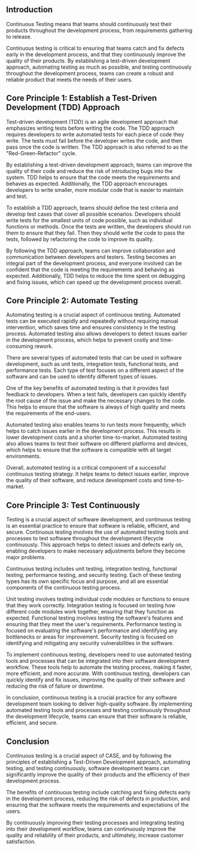 <webui-data data-page-title="Continuous Testing: Tenet 9 of Continuous Agile Software Engineering" data-page-subtitle=""></webui-data>

<webui-side-by-side>

## Introduction

<webui-paper>

Continuous Testing means that teams should continuously test their products throughout the development process, from requirements gathering to release.

Continuous testing is critical to ensuring that teams catch and fix defects early in the development process, and that they continuously improve the quality of their products. By establishing a test-driven development approach, automating testing as much as possible, and testing continuously throughout the development process, teams can create a robust and reliable product that meets the needs of their users.

</webui-paper>

</webui-side-by-side>

<webui-side-by-side>

## Core Principle 1: Establish a Test-Driven Development (TDD) Approach

<webui-paper>

Test-driven development (TDD) is an agile development approach that emphasizes writing tests before writing the code. The TDD approach requires developers to write automated tests for each piece of code they write. The tests must fail before the developer writes the code, and then pass once the code is written. The TDD approach is also referred to as the "Red-Green-Refactor" cycle.

By establishing a test-driven development approach, teams can improve the quality of their code and reduce the risk of introducing bugs into the system. TDD helps to ensure that the code meets the requirements and behaves as expected. Additionally, the TDD approach encourages developers to write smaller, more modular code that is easier to maintain and test.

To establish a TDD approach, teams should define the test criteria and develop test cases that cover all possible scenarios. Developers should write tests for the smallest units of code possible, such as individual functions or methods. Once the tests are written, the developers should run them to ensure that they fail. Then they should write the code to pass the tests, followed by refactoring the code to improve its quality.

By following the TDD approach, teams can improve collaboration and communication between developers and testers. Testing becomes an integral part of the development process, and everyone involved can be confident that the code is meeting the requirements and behaving as expected. Additionally, TDD helps to reduce the time spent on debugging and fixing issues, which can speed up the development process overall.

</webui-paper>

</webui-side-by-side>

<webui-side-by-side>

## Core Principle 2: Automate Testing

<webui-paper>

Automating testing is a crucial aspect of continuous testing. Automated tests can be executed rapidly and repeatedly without requiring manual intervention, which saves time and ensures consistency in the testing process. Automated testing also allows developers to detect issues earlier in the development process, which helps to prevent costly and time-consuming rework.

There are several types of automated tests that can be used in software development, such as unit tests, integration tests, functional tests, and performance tests. Each type of test focuses on a different aspect of the software and can be used to identify different types of issues.

One of the key benefits of automated testing is that it provides fast feedback to developers. When a test fails, developers can quickly identify the root cause of the issue and make the necessary changes to the code. This helps to ensure that the software is always of high quality and meets the requirements of the end-users.

Automated testing also enables teams to run tests more frequently, which helps to catch issues earlier in the development process. This results in lower development costs and a shorter time-to-market. Automated testing also allows teams to test their software on different platforms and devices, which helps to ensure that the software is compatible with all target environments.

Overall, automated testing is a critical component of a successful continuous testing strategy. It helps teams to detect issues earlier, improve the quality of their software, and reduce development costs and time-to-market.

</webui-paper>

</webui-side-by-side>

<webui-side-by-side>

## Core Principle 3: Test Continuously

<webui-paper>

Testing is a crucial aspect of software development, and continuous testing is an essential practice to ensure that software is reliable, efficient, and secure. Continuous testing involves the use of automated testing tools and processes to test software throughout the development lifecycle continuously. This approach helps to detect issues and defects early on, enabling developers to make necessary adjustments before they become major problems.

Continuous testing includes unit testing, integration testing, functional testing, performance testing, and security testing. Each of these testing types has its own specific focus and purpose, and all are essential components of the continuous testing process.

Unit testing involves testing individual code modules or functions to ensure that they work correctly. Integration testing is focused on testing how different code modules work together, ensuring that they function as expected. Functional testing involves testing the software's features and ensuring that they meet the user's requirements. Performance testing is focused on evaluating the software's performance and identifying any bottlenecks or areas for improvement. Security testing is focused on identifying and mitigating any security vulnerabilities in the software.

To implement continuous testing, developers need to use automated testing tools and processes that can be integrated into their software development workflow. These tools help to automate the testing process, making it faster, more efficient, and more accurate. With continuous testing, developers can quickly identify and fix issues, improving the quality of their software and reducing the risk of failure or downtime.

In conclusion, continuous testing is a crucial practice for any software development team looking to deliver high-quality software. By implementing automated testing tools and processes and testing continuously throughout the development lifecycle, teams can ensure that their software is reliable, efficient, and secure.

</webui-paper>

</webui-side-by-side>

<webui-side-by-side>

## Conclusion

<webui-paper>

Continuous testing is a crucial aspect of CASE, and by following the principles of establishing a Test-Driven Development approach, automating testing, and testing continuously, software development teams can significantly improve the quality of their products and the efficiency of their development process.

The benefits of continuous testing include catching and fixing defects early in the development process, reducing the risk of defects in production, and ensuring that the software meets the requirements and expectations of the users.

By continuously improving their testing processes and integrating testing into their development workflow, teams can continuously improve the quality and reliability of their products, and ultimately, increase customer satisfaction.

</webui-paper>

</webui-side-by-side>

<webui-next-page name="Continuous Iterations" href="/tenets/continuous-iterations"></webui-next-page>

